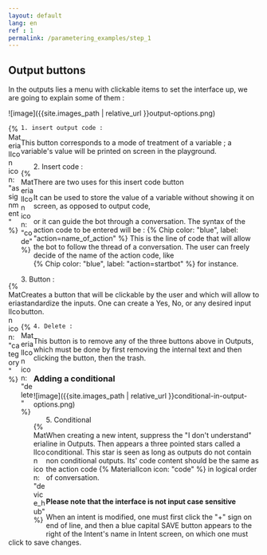 ```yaml
---
layout: default
lang: en
ref : 1
permalink: /parametering_examples/step_1
---
```


## Output buttons

In the outputs lies a menu with clickable items to set the interface up, we are going to explain some of them :

![image]({{site.images_path | relative_url }}output-options.png)

<div style="float:left;width:5%" markdown="1">
  {% MaterialIcon icon: "assignment" %}
</div>

    1. insert output code :

This button corresponds to a mode of treatment of a variable ; a variable's value will be printed on screen in the playground. 


<div style="float:left;width:5%" markdown="1">

 {% MaterialIcon icon: "code" %}
</div>
    2. Insert code :

There are two uses for this insert code button

It can be used to store the value of a variable without showing it on screen, as opposed to output code, 

or it can guide the bot through a conversation. The syntax of the action code to be entered will be : 
{% Chip color: "blue", label: "action=name_of_action" %}
This is the line of code that will allow the bot to follow the thread of a conversation. The user can freely decide of the name of the action code, like  
{% Chip color: "blue", label: "action=startbot" %} for instance.




<div style="float:left;width:5%" markdown="1">

 {% MaterialIcon icon: "category" %}
</div>
    3. Button :

Creates a button that will be clickable by the user and which will allow to standardize the inputs. One can create a Yes, No, or any desired input button.



<div style="float:left;width:5%" markdown="1">
  {% MaterialIcon icon: "delete" %}
</div>

    4. Delete :

This button is to remove any of the three buttons above in Outputs, which must be done by first removing the internal text and then clicking the button, then the trash.



### Adding a conditional


![image]({{site.images_path | relative_url }}conditional-in-output-options.png)

<div style="float:left;width:5%" markdown="1">

 {% MaterialIcon icon: "device_hub" %}
</div>
    5. Conditional

When creating a new intent, suppress the "I don't understand" line in Outputs. Then appears a three pointed stars called a conditional. This star is seen as long as outputs do not contain non conditional outputs. Its' code content should be the same as the action code  {% MaterialIcon icon: "code" %} in logical order of conversation. <br><br>

**Please note that the interface is not input case sensitive**

When an intent is modified, one must first click the "+" sign on end of line, and then a blue capital SAVE button appears to the right of the Intent's name in Intent screen, on which one must click to save changes.
